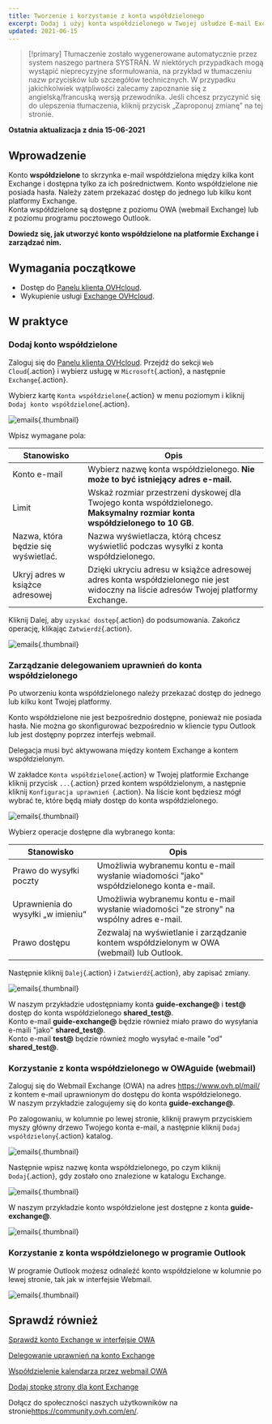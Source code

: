 ```yaml
---
title: Tworzenie i korzystanie z konta współdzielonego
excerpt: Dodaj i użyj konta współdzielonego w Twojej usłudze E-mail Exchange
updated: 2021-06-15
---
```


> [!primary]
> Tłumaczenie zostało wygenerowane automatycznie przez system naszego partnera SYSTRAN. W niektórych przypadkach mogą wystąpić nieprecyzyjne sformułowania, na przykład w tłumaczeniu nazw przycisków lub szczegółów technicznych. W przypadku jakichkolwiek wątpliwości zalecamy zapoznanie się z angielską/francuską wersją przewodnika. Jeśli chcesz przyczynić się do ulepszenia tłumaczenia, kliknij przycisk „Zaproponuj zmianę” na tej stronie.
> 


**Ostatnia aktualizacja z dnia 15-06-2021**


## Wprowadzenie

Konto **współdzielone** to skrzynka e-mail współdzielona między kilka kont Exchange i dostępna tylko za ich pośrednictwem. Konto współdzielone nie posiada hasła. Należy zatem przekazać dostęp do jednego lub kilku kont platformy Exchange.
<br>Konta współdzielone są dostępne z poziomu OWA (webmail Exchange) lub z poziomu programu pocztowego Outlook.

**Dowiedz się, jak utworzyć konto współdzielone na platformie Exchange i zarządzać nim.**

## Wymagania początkowe

- Dostęp do [Panelu klienta OVHcloud](https://www.ovh.com/auth/?action=gotomanager&from=https://www.ovh.pl/&ovhSubsidiary=pl).
- Wykupienie usługi [Exchange OVHcloud](https://www.ovhcloud.com/pl/emails/hosted-exchange/).

## W praktyce

### Dodaj konto współdzielone

Zaloguj się do [Panelu klienta OVHcloud](https://www.ovh.com/auth/?action=gotomanager&from=https://www.ovh.pl/&ovhSubsidiary=pl). Przejdź do sekcji `Web Cloud`{.action} i wybierz usługę w `Microsoft`{.action}, a następnie `Exchange`{.action}.

Wybierz kartę `Konta współdzielone`{.action} w menu poziomym i kliknij `Dodaj konto współdzielone`{.action}.

![emails](images/exchange-shared_accounts01.png){.thumbnail}

Wpisz wymagane pola:

|Stanowisko|Opis|
|---|---|
|Konto e-mail|Wybierz nazwę konta współdzielonego. **Nie może to być istniejący adres e-mail.**|
|Limit|Wskaż rozmiar przestrzeni dyskowej dla Twojego konta współdzielonego. **Maksymalny rozmiar konta współdzielonego to 10 GB**.|
|Nazwa, która będzie się wyświetlać.|Nazwa wyświetlacza, którą chcesz wyświetlić podczas wysyłki z konta współdzielonego.|
|Ukryj adres w książce adresowej|Dzięki ukryciu adresu w książce adresowej adres konta współdzielonego nie jest widoczny na liście adresów Twojej platformy Exchange.|

Kliknij Dalej, aby `uzyskać dostęp`{.action} do podsumowania. Zakończ operację, klikając `Zatwierdź`{.action}.

![emails](images/exchange-shared_accounts02.png){.thumbnail}

### Zarządzanie delegowaniem uprawnień do konta współdzielonego

Po utworzeniu konta współdzielonego należy przekazać dostęp do jednego lub kilku kont Twojej platformy.

Konto współdzielone nie jest bezpośrednio dostępne, ponieważ nie posiada hasła. Nie można go skonfigurować bezpośrednio w kliencie typu Outlook lub jest dostępny poprzez interfejs webmail.

Delegacja musi być aktywowana między kontem Exchange a kontem współdzielonym.

W zakładce `Konta współdzielone`{.action} w Twojej platformie Exchange kliknij przycisk `...`{.action} przed kontem współdzielonym, a następnie kliknij `Konfiguracja uprawnień `{.action}. Na liście kont będziesz mógł wybrać te, które będą miały dostęp do konta współdzielonego.

![emails](images/exchange-shared_accounts03.png){.thumbnail}

Wybierz operacje dostępne dla wybranego konta:

|Stanowisko|Opis|
|---|---|
|Prawo do wysyłki poczty|Umożliwia wybranemu kontu e-mail wysłanie wiadomości "jako" współdzielonego konta e-mail.|
|Uprawnienia do wysyłki „w imieniu”|Umożliwia wybranemu kontu e-mail wysłanie wiadomości "ze strony" na wspólny adres e-mail.|
|Prawo dostępu|Zezwalaj na wyświetlanie i zarządzanie kontem współdzielonym w OWA (webmail) lub Outlook.|

Następnie kliknij `Dalej`{.action} i `Zatwierdź`{.action}, aby zapisać zmiany.

![emails](images/exchange-shared_accounts04.png){.thumbnail}

W naszym przykładzie udostępniamy konta **guide-exchange@** i **test@** dostęp do konta współdzielonego **shared_test@**.
<br>Konto e-mail **guide-exchange@** będzie również miało prawo do wysyłania e-maili "jako" **shared_test@**.
<br>Konto e-mail **test@** będzie również mogło wysyłać e-maile "od" **shared_test@**.

### Korzystanie z konta współdzielonego w OWAguide (webmail)

Zaloguj się do Webmail Exchange (OWA) na adres <https://www.ovh.pl/mail/> z kontem e-mail uprawnionym do dostępu do konta współdzielonego.
<br>W naszym przykładzie zalogujemy się do konta **guide-exchange@**.

Po zalogowaniu, w kolumnie po lewej stronie, kliknij prawym przyciskiem myszy główny drzewo Twojego konta e-mail, a następnie kliknij `Dodaj współdzielony`{.action} katalog. 

![emails](images/exchange-shared_accounts05.png){.thumbnail}

Następnie wpisz nazwę konta współdzielonego, po czym kliknij `Dodaj`{.action}, gdy zostało ono znalezione w katalogu Exchange.

![emails](images/exchange-shared_accounts06.png){.thumbnail}

W naszym przykładzie konto współdzielone jest dostępne z konta **guide-exchange@**.

![emails](images/exchange-shared_accounts07.png){.thumbnail}

### Korzystanie z konta współdzielonego w programie Outlook

W programie Outlook możesz odnaleźć konto współdzielone w kolumnie po lewej stronie, tak jak w interfejsie Webmail.

![emails](images/exchange-shared_accounts10.png){.thumbnail}

## Sprawdź również

[Sprawdź konto Exchange w interfejsie OWA](/pages/web/microsoft-collaborative-solutions/owa_user_guide)

[Delegowanie uprawnień na konto Exchange](/pages/web/microsoft-collaborative-solutions/feature_delegation)

[Współdzielenie kalendarza przez webmail OWA](/pages/web/microsoft-collaborative-solutions/owa_calendar_sharing)

[Dodaj stopkę strony dla kont Exchange](/pages/web/microsoft-collaborative-solutions/feature_footers)

Dołącz do społeczności naszych użytkowników na stronie<https://community.ovh.com/en/>.
